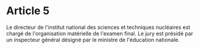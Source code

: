 # Article 5

Le directeur de l'institut national des sciences et techniques nucléaires est chargé de l'organisation matérielle de l'examen final. Le jury est présidé par un inspecteur général désigné par le ministre de l'éducation nationale.
